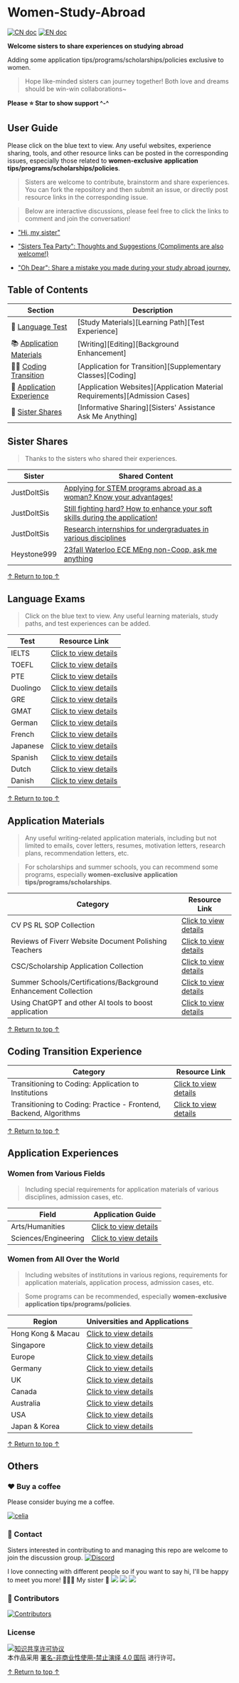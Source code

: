 # Women-Study-Abroad



[![CN doc](https://img.shields.io/badge/中文版-blue.svg)](README.md)
[![EN doc](https://img.shields.io/badge/English-blue.svg)](README_en.md)

**Welcome sisters to share experiences on studying abroad**

Adding some application tips/programs/scholarships/policies exclusive to women.

> Hope like-minded sisters can journey together! Both love and dreams should be win-win collaborations~

**Please ⭐ Star to show support ^-^**

## User Guide

Please click on the blue text to view. Any useful websites, experience sharing, tools, and other resource links can be posted in the corresponding issues, especially those related to **women-exclusive** **application tips/programs/scholarships/policies**.

> Sisters are welcome to contribute, brainstorm and share experiences. You can fork the repository and then submit an issue, or directly post resource links in the corresponding issue.

> Below are interactive discussions, please feel free to click the links to comment and join the conversation!

- ["Hi, my sister"](https://github.com/Celiashea/Women-Study-Abroad-24fall/issues/2)
  
- ["Sisters Tea Party": Thoughts and Suggestions (Compliments are also welcome!)](https://github.com/Celiashea/Women-Study-Abroad-24fall/issues/38)
  
- ["Oh Dear": Share a mistake you made during your study abroad journey.](https://github.com/Celiashea/Women-Study-Abroad-24fall/issues/45)
  

## Table of Contents

| Section | Description |
| --- | --- |
| 💎 [Language Test](#LanguageTest) | [Study Materials][Learning Path][Test Experience]|
| 📚 [Application Materials](#ApplicationMaterials) | [Writing][Editing][Background Enhancement] |
| 👩‍💻 [Coding Transition](#CodingTransition) | [Application for Transition][Supplementary Classes][Coding]|
| 🌟 [Application Experience](#ApplicationExperience) | [Application Websites][Application Material Requirements][Admission Cases] |
| 👭 [Sister Shares](#SisterShares) | [Informative Sharing][Sisters' Assistance Ask Me Anything]|

## Sister Shares

> Thanks to the sisters who shared their experiences.

| Sister | Shared Content |
| --- | --- |
| JustDoItSis |[Applying for STEM programs abroad as a woman? Know your advantages!](https://github.com/Celiashea/Women-Study-Abroad-24fall/issues/43)|
| JustDoItSis |[Still fighting hard? How to enhance your soft skills during the application!](https://github.com/Celiashea/Women-Study-Abroad-24fall/issues/44)|
| JustDoItSis | [Research internships for undergraduates in various disciplines](https://github.com/himahuja/Research-Internships-for-Undergraduates) |
| Heystone999 | [23fall Waterloo ECE MEng non-Coop, ask me anything](https://github.com/Celiashea/Women-Study-Abroad-24fall/issues/34) |

[↑ Return to top ↑](#UserGuide)

## Language Exams

> Click on the blue text to view. Any useful learning materials, study paths, and test experiences can be added.

| Test | Resource Link |
| --- | --- |
| IELTS |[Click to view details](https://github.com/Celiashea/Women-Study-Abroad-24fall/issues/3)|
| TOEFL |[Click to view details](https://github.com/Celiashea/Women-Study-Abroad-24fall/issues/4)|
| PTE  |[Click to view details](https://github.com/Celiashea/Women-Study-Abroad-24fall/issues/5)|
| Duolingo |[Click to view details](https://github.com/Celiashea/Women-Study-Abroad-24fall/issues/6)|
| GRE  |[Click to view details](https://github.com/Celiashea/Women-Study-Abroad-24fall/issues/7)|
| GMAT  |[Click to view details](https://github.com/Celiashea/Women-Study-Abroad-24fall/issues/8)|
| German  |[Click to view details](https://github.com/Celiashea/Women-Study-Abroad-24fall/issues/9)|
| French  |[Click to view details](https://github.com/Celiashea/Women-Study-Abroad-24fall/issues/10)|
| Japanese  |[Click to view details](https://github.com/Celiashea/Women-Study-Abroad-24fall/issues/11)|
| Spanish |[Click to view details](https://github.com/Celiashea/Women-Study-Abroad-24fall/issues/12)|
| Dutch |[Click to view details](https://github.com/Celiashea/Women-Study-Abroad-24fall/issues/13)|
| Danish |[Click to view details](https://github.com/Celiashea/Women-Study-Abroad-24fall/issues/14)|

[↑ Return to top ↑](#UserGuide)


## Application Materials

> Any useful writing-related application materials, including but not limited to emails, cover letters, resumes, motivation letters, research plans, recommendation letters, etc.

> For scholarships and summer schools, you can recommend some programs, especially **women-exclusive** **application tips/programs/scholarships**.

| Category | Resource Link |
| --- | --- |
| CV PS RL SOP Collection |[Click to view details](https://github.com/Celiashea/Women-Study-Abroad-24fall/issues/15)|
| Reviews of Fiverr Website Document Polishing Teachers |[Click to view details](https://github.com/Celiashea/Women-Study-Abroad-24fall/issues/16)|
| CSC/Scholarship Application Collection |[Click to view details](https://github.com/Celiashea/Women-Study-Abroad-24fall/issues/17)|
| Summer Schools/Certifications/Background Enhancement Collection |[Click to view details](https://github.com/Celiashea/Women-Study-Abroad-24fall/issues/18)|
| Using ChatGPT and other AI tools to boost application |[Click to view details](https://github.com/Celiashea/Women-Study-Abroad-24fall/issues/41)|

[↑ Return to top ↑](#UserGuide)

## Coding Transition Experience

| Category | Resource Link |
| --- | --- |
| Transitioning to Coding: Application to Institutions |[Click to view details](https://github.com/Celiashea/Women-Study-Abroad-24fall/issues/19)|
| Transitioning to Coding: Practice - Frontend, Backend, Algorithms |[Click to view details](https://github.com/Celiashea/Women-Study-Abroad-24fall/issues/20)|

[↑ Return to top ↑](#UserGuide)

## Application Experiences

### Women from Various Fields

> Including special requirements for application materials of various disciplines, admission cases, etc.

| Field | Application Guide |
| --- | --- |
| Arts/Humanities |[Click to view details](https://github.com/Celiashea/Women-Study-Abroad-24fall/issues/48)|
| Sciences/Engineering |[Click to view details](https://github.com/Celiashea/Women-Study-Abroad-24fall/issues/49)|

### Women from All Over the World

> Including websites of institutions in various regions, requirements for application materials, application process, admission cases, etc.

> Some programs can be recommended, especially **women-exclusive** **application tips/programs/policies**.

| Region | Universities and Applications |
| --- | --- |
| Hong Kong & Macau |[Click to view details](https://github.com/Celiashea/Women-Study-Abroad-24fall/issues/39)|
| Singapore |[Click to view details](https://github.com/Celiashea/Women-Study-Abroad-24fall/issues/40)|
| Europe |[Click to view details](https://github.com/Celiashea/Women-Study-Abroad-24fall/issues/21)|
| Germany |[Click to view details](https://github.com/Celiashea/Women-Study-Abroad-24fall/issues/29)|
| UK |[Click to view details](https://github.com/Celiashea/Women-Study-Abroad-24fall/issues/31)|
| Canada |[Click to view details](https://github.com/Celiashea/Women-Study-Abroad-24fall/issues/34)|
| Australia |[Click to view details](https://github.com/Celiashea/Women-Study-Abroad-24fall/issues/35)|
| USA |[Click to view details](https://github.com/Celiashea/Women-Study-Abroad-24fall/issues/36)|
| Japan & Korea |[Click to view details](https://github.com/Celiashea/Women-Study-Abroad-24fall/issues/37)|

[↑ Return to top ↑](#UserGuide)

## Others

### ❤️ Buy a coffee

Please consider buying me a coffee.

<a href='https://postimg.cc/k22KyY9W' target='_blank'><img src='https://i.postimg.cc/k22KyY9W/celia.png' border='0' alt='celia'/></a>

### 💛 Contact

Sisters interested in contributing to and managing this repo are welcome to join the discussion group. [![Discord](https://img.shields.io/badge/Discord-留学姊妹｜海妖的呼唤-%235865F2?style=flat-square&logo=discord)](https://discord.gg/BKBkMFTtC7)

I love connecting with different people so if you want to say hi, I'll be happy to meet you more! 🥺🥰🥳 My sister 👭
[![](https://img.shields.io/badge/mail-Celiashea%40protonmail.com-red)](mailto:Celiashea@protonmail.com)
[![](https://img.shields.io/badge/-Celia_Atti-036be4?style=flat-square&logo=Facebook&logoColor=white&link=https://www.facebook.com/profile.php?id=61550683108775)](https://www.facebook.com/profile.php?id=61550683108775)
[![](https://img.shields.io/github/followers/Celiashea?label=follow&style=social)](https://github.com/Celiashea)


### 🧡 Contributors

[![Contributors](https://contrib.rocks/image?repo=Celiashea/Women-Study-Abroad)](https://github.com/Celiashea/Women-Study-Abroad/graphs/contributors)



### License

<a rel="license" href="https://creativecommons.org/licenses/by-nc-nd/4.0/deed.zh"><img alt="知识共享许可协议" style="border-width: 0" src="https://licensebuttons.net/l/by-nc-nd/4.0/88x31.png"></a><br>本作品采用 <a rel="license" href="https://creativecommons.org/licenses/by-nc-nd/4.0/deed.zh">署名-非商业性使用-禁止演绎 4.0 国际</a> 进行许可。

[↑ Return to top ↑](#UserGuide)
